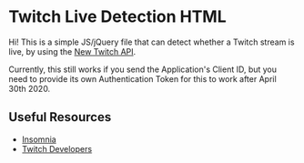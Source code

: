 ﻿
# Twitch Live Detection HTML
Hi! This is a simple JS/jQuery file that can detect whether a Twitch stream is live, by using the [New Twitch API](https://dev.twitch.tv/docs/api/).

Currently, this still works if you send the Application's Client ID, but you need to provide its own Authentication Token for this to work after April 30th 2020.

## Useful Resources

 - [Insomnia](https://insomnia.rest/)
 - [Twitch Developers](https://dev.twitch.tv/)

